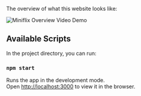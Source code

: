 The overview of what this website looks like:

![Miniflix Overview Video Demo](public/demo/miniflix-1.gif)



## Available Scripts

In the project directory, you can run:

### `npm start`

Runs the app in the development mode.<br />
Open [http://localhost:3000](http://localhost:3000) to view it in the browser.

